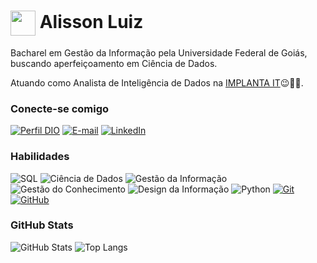 <h1>
    <a href="https://www.linkedin.com/in/alisson-luiz-926203102/">
     <img align="center" width="40px" src="https://implantait.com.br/wp-content/uploads/2022/05/logo_negativo_02.png"></a>
    <span> Alisson Luiz</span>
</h1>

  Bacharel em Gestão da Informação pela Universidade Federal de Goiás, buscando aperfeiçoamento em Ciência de Dados.  
  
  Atuando como Analista de Inteligência de Dados na [IMPLANTA IT](https://implantait.com.br/)😉💎🚀.


### Conecte-se comigo
[![Perfil DIO](https://img.shields.io/badge/-Meu%20Perfil%20na%20DIO-30A3DC?style=for-the-badge)](https://www.dio.me/users/phoenixdracotm)
[![E-mail](https://img.shields.io/badge/-Email-000?style=for-the-badge&logo=microsoft-outlook&logoColor=E94D5F)](mailto:phoenixdracotm@gmail.com)
[![LinkedIn](https://img.shields.io/badge/-LinkedIn-000?style=for-the-badge&logo=linkedin&logoColor=30A3DC)](https://www.linkedin.com/in/alisson-luiz-926203102/)


### Habilidades
![SQL](https://img.shields.io/badge/SQL-000?style=for-the-badge&logo=sql&logoColor=30A3DC)
![Ciência de Dados](https://img.shields.io/badge/Análise_de_Dados-000?style=for-the-badge&logo=information&logoColor=E94D5F)
![Gestão da Informação](https://img.shields.io/badge/Gestão_da_Informação-000?style=for-the-badge&logo=mk&logoColor=30A3DC)
![Gestão do Conhecimento](https://img.shields.io/badge/Gestão_do_Conhecimento-000?style=for-the-badge&logo=mk&logoColor=30A3DC)
![Design da Informação](https://img.shields.io/badge/Design_da_Informação-000?style=for-the-badge&logo=mk&logoColor=30A3DC)
![Python](https://img.shields.io/badge/python-000?style=for-the-badge&logo=python&logoColor=30A3DC)
[![Git](https://img.shields.io/badge/Git-000?style=for-the-badge&logo=git&logoColor=E94D5F)](https://git-scm.com/doc) 
[![GitHub](https://img.shields.io/badge/GitHub-000?style=for-the-badge&logo=github&logoColor=30A3DC)](https://docs.github.com/)

### GitHub Stats
![GitHub Stats](https://github-readme-stats.vercel.app/api?username=admphd&theme=transparent&bg_color=000&border_color=30A3DC&show_icons=true&icon_color=30A3DC&title_color=E94D5F&text_color=FFF)
![Top Langs](https://github-readme-stats-git-masterrstaa-rickstaa.vercel.app/api/top-langs/?username=admphd&layout=compact&bg_color=000&border_color=30A3DC&title_color=E94D5F&text_color=FFF)
